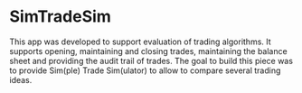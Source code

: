 # SimTradeSim
 This app was developed to support evaluation of trading algorithms. It supports opening, maintaining and closing trades, maintaining the balance sheet and providing the audit trail of trades.
 The goal to build this piece was to provide Sim(ple) Trade Sim(ulator) to allow to compare several trading ideas.
